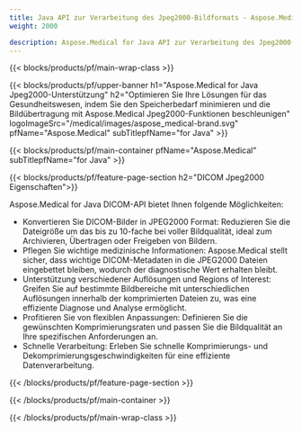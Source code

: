 ```yaml
---
title: Java API zur Verarbeitung des Jpeg2000-Bildformats - Aspose.Medical
weight: 2000

description: Aspose.Medical for Java API zur Verarbeitung des Jpeg2000-Bildformats
---
```


{{< blocks/products/pf/main-wrap-class >}}

{{< blocks/products/pf/upper-banner h1="Aspose.Medical for Java Jpeg2000-Unterstützung" h2="Optimieren Sie Ihre Lösungen für das Gesundheitswesen, indem Sie den Speicherbedarf minimieren und die Bildübertragung mit Aspose.Medical Jpeg2000-Funktionen beschleunigen" logoImageSrc="/medical/images/aspose_medical-brand.svg" pfName="Aspose.Medical" subTitlepfName="for Java" >}}

{{< blocks/products/pf/main-container pfName="Aspose.Medical" subTitlepfName="for Java" >}}

{{< blocks/products/pf/feature-page-section h2="DICOM Jpeg2000 Eigenschaften">}}

<p>Aspose.Medical for Java DICOM-API bietet Ihnen folgende Möglichkeiten:</p>

<ul>
<li>Konvertieren Sie DICOM-Bilder in JPEG2000 Format: Reduzieren Sie die Dateigröße um das bis zu 10-fache bei voller Bildqualität, ideal zum Archivieren, Übertragen oder Freigeben von Bildern.</li>
<li>Pflegen Sie wichtige medizinische Informationen: Aspose.Medical stellt sicher, dass wichtige DICOM-Metadaten in die JPEG2000 Dateien eingebettet bleiben, wodurch der diagnostische Wert erhalten bleibt.</li>
<li>Unterstützung verschiedener Auflösungen und Regions of Interest: Greifen Sie auf bestimmte Bildbereiche mit unterschiedlichen Auflösungen innerhalb der komprimierten Dateien zu, was eine effiziente Diagnose und Analyse ermöglicht.</li>
<li>Profitieren Sie von flexiblen Anpassungen: Definieren Sie die gewünschten Komprimierungsraten und passen Sie die Bildqualität an Ihre spezifischen Anforderungen an.</li>
<li>Schnelle Verarbeitung: Erleben Sie schnelle Komprimierungs- und Dekomprimierungsgeschwindigkeiten für eine effiziente Datenverarbeitung.</li>
</ul>

{{< /blocks/products/pf/feature-page-section >}}

{{< /blocks/products/pf/main-container >}}

{{< /blocks/products/pf/main-wrap-class >}}